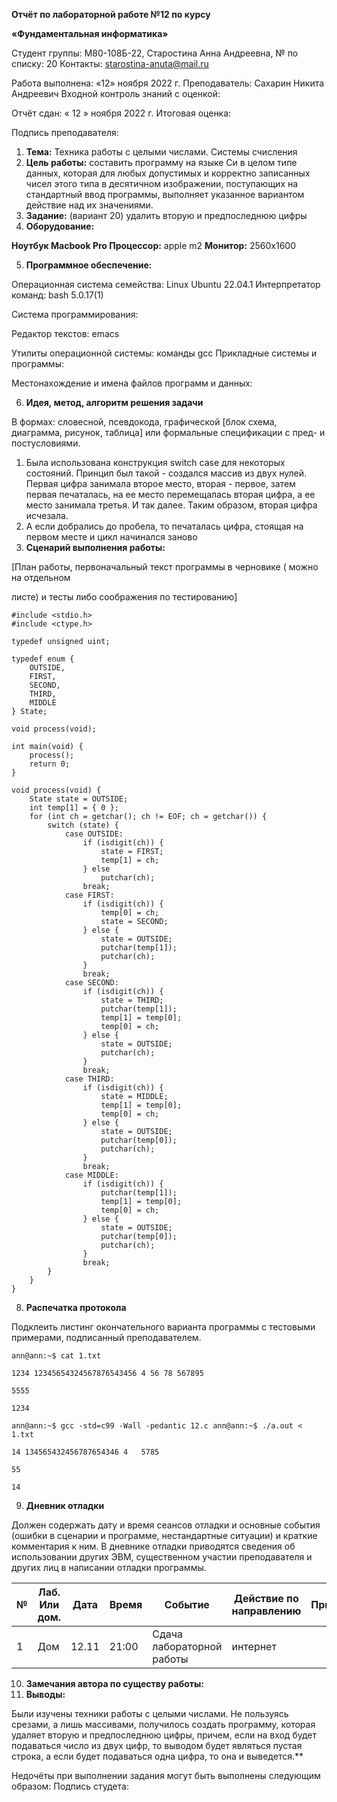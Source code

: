 ﻿**Отчёт по лабораторной работе №12 по курсу** 

**«Фундаментальная информатика»** 

Студент группы: М80-108Б-22, Старостина Анна Андреевна, № по списку: 20 Контакты: <starostina-anuta@mail.ru> 

Работа выполнена: «12» ноября 2022 г. Преподаватель: Сахарин Никита Андреевич Входной контроль знаний с оценкой: 

Отчёт сдан: « 12 » ноября 2022 г. Итоговая оценка: 

Подпись преподавателя:    

1. **Тема:** Техника работы с целыми числами. Системы счисления 
1. **Цель работы:** составить программу на языке Си в целом типе данных, которая для любых допустимых и корректно записанных чисел этого типа в десятичном изображении,  поступающих  на  стандартный  ввод  программы,  выполняет указанное вариантом действие над их значениями. 
1. **Задание:** (вариант 20) удалить вторую и предпоследнюю цифры 
1. **Оборудование:**  

**Ноутбук Macbook Pro  Процессор:** apple m2  **Монитор:** 2560х1600 

5. **Программное обеспечение:**  

Операционная система семейства: Linux Ubuntu 22.04.1 Интерпретатор команд: bash 5.0.17(1) 

Система программирования:  

Редактор текстов: emacs 

Утилиты операционной системы: команды gcc Прикладные системы и программы: 

Местонахождение и имена файлов программ и данных: 

6. **Идея, метод, алгоритм решения задачи** 

В  формах:  словесной,  псевдокода,  графической  [блок  схема,  диаграмма,  рисунок, таблица] или формальные спецификации с пред- и постусловиями. 

1. Была  использована  конструкция  switch  case  для  некоторых  состояний.  Принцип был такой - создался массив из двух нулей. Первая цифра занимала второе место, вторая - первое, затем первая печаталась, на ее место перемещалась вторая цифра, а ее место занимала третья. И так далее. Таким образом, вторая цифра исчезала. 
1. А если добрались до пробела, то печаталась цифра, стоящая на первом месте и цикл начинался заново 
7. **Сценарий выполнения работы:** 

[План работы, первоначальный текст программы в черновике ( можно на отдельном 

листе) и тесты либо соображения по тестированию] 
```
#include <stdio.h>
#include <ctype.h>

typedef unsigned uint;

typedef enum {
    OUTSIDE,
    FIRST,
    SECOND,
    THIRD,
    MIDDLE
} State;

void process(void);

int main(void) {
    process();
    return 0;
}

void process(void) {
    State state = OUTSIDE;
    int temp[1] = { 0 };
    for (int ch = getchar(); ch != EOF; ch = getchar()) {
        switch (state) {
            case OUTSIDE:
                if (isdigit(ch)) {
                    state = FIRST;
                    temp[1] = ch;
                } else
                    putchar(ch);
                break;
            case FIRST:
                if (isdigit(ch)) {
                    temp[0] = ch;
                    state = SECOND;
                } else {
                    state = OUTSIDE;
                    putchar(temp[1]);
                    putchar(ch);
                }
                break;
            case SECOND:
                if (isdigit(ch)) {
                    state = THIRD;
                    putchar(temp[1]);
                    temp[1] = temp[0];
                    temp[0] = ch;
                } else {
                    state = OUTSIDE;
                    putchar(ch);
                }
                break;
            case THIRD:
                if (isdigit(ch)) {
                    state = MIDDLE;
                    temp[1] = temp[0];
                    temp[0] = ch;
                } else {
                    state = OUTSIDE;
                    putchar(temp[0]);
                    putchar(ch);
                }
                break;
            case MIDDLE:
                if (isdigit(ch)) {
                    putchar(temp[1]);
                    temp[1] = temp[0];
                    temp[0] = ch;
                } else {
                    state = OUTSIDE;
                    putchar(temp[0]);
                    putchar(ch);
                }
                break;
        }
    }
}
```
8. **Распечатка протокола**  

Подклеить  листинг  окончательного  варианта  программы  с  тестовыми  примерами, подписанный преподавателем. 
```
ann@ann:~$ cat 1.txt 

1234 12345654324567876543456 4 56 78 567895 

5555  

1234     

ann@ann:~$ gcc -std=c99 -Wall -pedantic 12.c ann@ann:~$ ./a.out < 1.txt 

14 134565432456787654346 4   5785 

55  

14 
```
9. **Дневник отладки** 

Должен  содержать  дату  и  время  сеансов  отладки  и  основные  события  (ошибки  в сценарии и программе, нестандартные ситуации) и краткие комментария к ним. В дневнике отладки приводятся сведения об использовании других ЭВМ, существенном участии преподавателя и других лиц в написании отладки программы. 



|**№**|**Лаб. Или дом.**|**Дата**|**Время**|**Событие**|**Действие по направлению**|**Примечание**|
| - | - | - | - | - | - | - |
|1|Дом|12.11|21:00|Сдача лабораторной работы|интернет||


10. **Замечания автора по существу работы:** 
11. **Выводы:** 

Были  изучены  техники  работы  с  целыми  числами.  Не  пользуясь  срезами,  а  лишь массивами, получилось создать программу, которая удаляет вторую и предпоследнюю цифры, причем, если на вход будет подаваться число из двух цифр, то выводом будет являться пустая строка, а если будет подаваться одна цифра, то она и выведется.**  

Недочёты при выполнении задания могут быть выполнены следующим образом: Подпись студета: 
